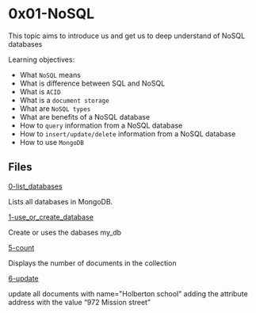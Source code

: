 # 0x01-NoSQL

This topic aims to introduce us and get us to deep understand of NoSQL databases

Learning objectives:

*  What `NoSQL` means
*  What is difference between SQL and NoSQL
*  What is `ACID`
*  What is a `document storage`
*  What are `NoSQL types`
*  What are benefits of a NoSQL database
*  How to `query` information from a NoSQL database
*  How to `insert/update/delete` information from a NoSQL database
*  How to use `MongoDB`

## Files

[0-list_databases]('./0-list_databases')

Lists all databases in MongoDB.

[1-use_or_create_database]('./1-use_or_create_database')

Create or uses the dabases my_db

[5-count]('./5-count')

Displays the number of documents in the collection

[6-update](./6-update)

update all documents with name="Holberton school" adding the attribute address with the value “972 Mission street”
